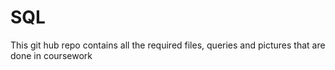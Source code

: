 # SQL
This git hub repo contains all the required files, queries and pictures that are done in coursework
